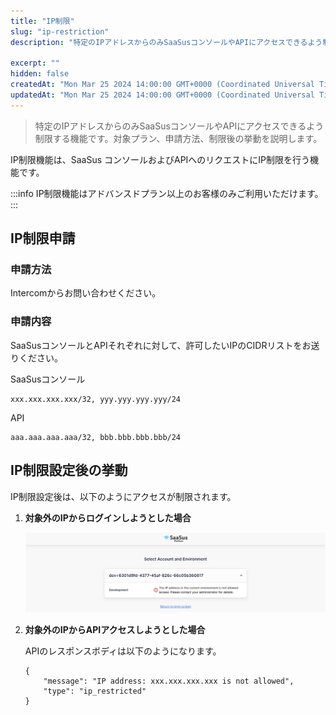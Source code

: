 ```yaml
---
title: "IP制限"
slug: "ip-restriction"
description: "特定のIPアドレスからのみSaaSusコンソールやAPIにアクセスできるよう制限する機能です。対象プラン、申請方法、制限後の挙動を説明します。"

excerpt: ""
hidden: false
createdAt: "Mon Mar 25 2024 14:00:00 GMT+0000 (Coordinated Universal Time)"
updatedAt: "Mon Mar 25 2024 14:00:00 GMT+0000 (Coordinated Universal Time)"
---
```


> 特定のIPアドレスからのみSaaSusコンソールやAPIにアクセスできるよう制限する機能です。対象プラン、申請方法、制限後の挙動を説明します。

IP制限機能は、SaaSus コンソールおよびAPIへのリクエストにIP制限を行う機能です。

:::info
IP制限機能はアドバンスドプラン以上のお客様のみご利用いただけます。
:::

## IP制限申請

### 申請方法

Intercomからお問い合わせください。

### 申請内容

SaaSusコンソールとAPIそれぞれに対して、許可したいIPのCIDRリストをお送りください。

  SaaSusコンソール
  ```
  xxx.xxx.xxx.xxx/32, yyy.yyy.yyy.yyy/24
  ```
  API
  ```
  aaa.aaa.aaa.aaa/32, bbb.bbb.bbb.bbb/24
  ```

## IP制限設定後の挙動

IP制限設定後は、以下のようにアクセスが制限されます。

1. **対象外のIPからログインしようとした場合**

   ![ip-restriction-1](/ja/img/part-4/application-settings/ip-restriction/ip-restriction-1.png)

2. **対象外のIPからAPIアクセスしようとした場合**

   APIのレスポンスボディは以下のようになります。
   ```
   {
       "message": "IP address: xxx.xxx.xxx.xxx is not allowed",
       "type": "ip_restricted"
   }
   ```